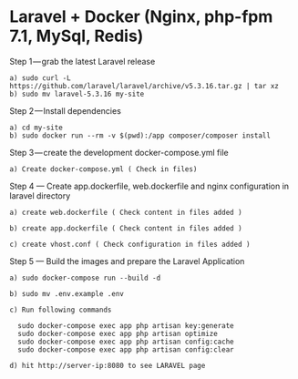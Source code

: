 # Laravel + Docker (Nginx, php-fpm 7.1, MySql, Redis)

Step 1 — grab the latest Laravel release

    a) sudo curl -L https://github.com/laravel/laravel/archive/v5.3.16.tar.gz | tar xz
    b) sudo mv laravel-5.3.16 my-site

Step 2 — Install dependencies

    a) cd my-site
    b) sudo docker run --rm -v $(pwd):/app composer/composer install

Step 3 — create the development docker-compose.yml file

    a) Create docker-compose.yml ( Check in files)
  
Step 4 — Create app.dockerfile, web.dockerfile and nginx configuration in laravel directory 
  
    a) create web.dockerfile ( Check content in files added )
  
    b) create app.dockerfile ( Check content in files added )
  
    c) create vhost.conf ( Check configuration in files added )
 
Step 5 — Build the images and prepare the Laravel Application
   
    a) sudo docker-compose run --build -d

    b) sudo mv .env.example .env
   
    c) Run following commands

      sudo docker-compose exec app php artisan key:generate
      sudo docker-compose exec app php artisan optimize
      sudo docker-compose exec app php artisan config:cache
      sudo docker-compose exec app php artisan config:clear
   
    d) hit http://server-ip:8080 to see LARAVEL page
